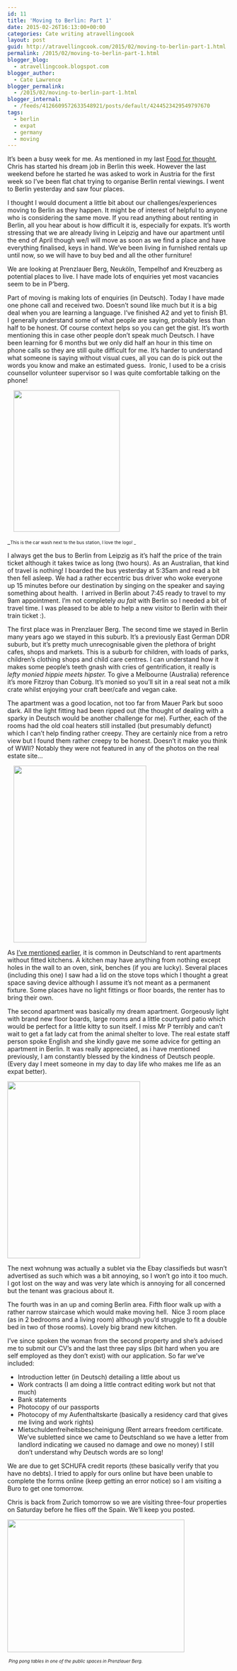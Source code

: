 ```yaml
---
id: 11
title: 'Moving to Berlin: Part 1'
date: 2015-02-26T16:13:00+00:00
categories: Cate writing atravellingcook
layout: post
guid: http://atravellingcook.com/2015/02/moving-to-berlin-part-1.html
permalink: /2015/02/moving-to-berlin-part-1.html
blogger_blog:
  - atravellingcook.blogspot.com
blogger_author:
  - Cate Lawrence
blogger_permalink:
  - /2015/02/moving-to-berlin-part-1.html
blogger_internal:
  - /feeds/4126609572633548921/posts/default/4244523429549797670
tags:
  - berlin
  - expat
  - germany
  - moving
---
```

It&#8217;s been a busy week for me. As mentioned in my last [Food for thought](http://atravellingcook.com/2015/02/food-for-thought.html), Chris has started his dream job in Berlin this week. However the last weekend before he started he was asked to work in Austria for the first week so I&#8217;ve been flat chat trying to organise Berlin rental viewings. I went to Berlin yesterday and saw four places.

I thought I would document a little bit about our challenges/experiences moving to Berlin as they happen. It might be of interest of helpful to anyone who is considering the same move. If you read anything about renting in Berlin, all you hear about is how difficult it is, especially for expats. It&#8217;s worth stressing that we are already living in Leipzig and have our apartment until the end of April though we/I will move as soon as we find a place and have everything finalised, keys in hand. We&#8217;ve been living in furnished rentals up until now, so we will have to buy bed and all the other furniture!



We are looking at Prenzlauer Berg, Neuköln, Tempelhof and Kreuzberg as potential places to live. I have made lots of enquiries yet most vacancies seem to be in P&#8217;berg.

Part of moving is making lots of enquiries (in Deutsch). Today I have made one phone call and received two. Doesn&#8217;t sound like much but it is a big deal when you are learning a language. I&#8217;ve finished A2 and yet to finish B1. I generally understand some of what people are saying, probably less than half to be honest. Of course context helps so you can get the gist. It&#8217;s worth mentioning this in case other people don&#8217;t speak much Deutsch. I have been learning for 6 months but we only did half an hour in this time on phone calls so they are still quite difficult for me. It&#8217;s harder to understand what someone is saying without visual cues, all you can do is pick out the words you know and make an estimated guess.  Ironic, I used to be a crisis counsellor volunteer supervisor so I was quite comfortable talking on the phone!

<a style="margin-left: 1em; margin-right: 1em; text-align: center;" href="http://1.bp.blogspot.com/-YVm7RehcAAA/VO8f39iFUGI/AAAAAAAAKtc/ceghCBpW6y4/s1600/2015-02-25%2B07.38.31.jpg"><img src="http://1.bp.blogspot.com/-YVm7RehcAAA/VO8f39iFUGI/AAAAAAAAKtc/ceghCBpW6y4/s1600/2015-02-25%2B07.38.31.jpg" alt="" width="240" height="320" border="0" /></a>
  
_<span style="font-size: x-small;">This is the car wash next to the bus station, I love the logo! _

I always get the bus to Berlin from Leipzig as it&#8217;s half the price of the train ticket although it takes twice as long (two hours). As an Australian, that kind of travel is nothing! I boarded the bus yesterday at 5:35am and read a bit then fell asleep. We had a rather eccentric bus driver who woke everyone up 15 minutes before our destination by singing on the speaker and saying something about health.  I arrived in Berlin about 7:45 ready to travel to my 9am appointment. I&#8217;m not completely _au fait_ with Berlin so I needed a bit of travel time. I was pleased to be able to help a new visitor to Berlin with their train ticket :).

The first place was in Prenzlauer Berg. The second time we stayed in Berlin many years ago we stayed in this suburb. It&#8217;s a previously East German DDR suburb, but it&#8217;s pretty much unrecognisable given the plethora of bright cafes, shops and markets. This is a suburb for children, with loads of parks, children&#8217;s clothing shops and child care centres. I can understand how it makes some people&#8217;s teeth gnash with cries of gentrification, it really is _lefty monied hippie meets hipster._ To give a Melbourne (Australia) reference it&#8217;s more Fitzroy than Coburg. It&#8217;s monied so you&#8217;ll sit in a real seat not a milk crate whilst enjoying your craft beer/cafe and vegan cake.

The apartment was a good location, not too far from Mauer Park but sooo dark. All the light fitting had been ripped out (the thought of dealing with a sparky in Deutsch would be another challenge for me). Further, each of the rooms had the old coal heaters still installed (but presumably defunct) which I can&#8217;t help finding rather creepy. They are certainly nice from a retro view but I found them rather creepy to be honest. Doesn&#8217;t it make you think of WWII? Notably they were not featured in any of the photos on the real estate site&#8230;

<a style="margin-left: 1em; margin-right: 1em; text-align: center;" href="http://1.bp.blogspot.com/-Un_Ixav5xfk/VO8gB3YzWyI/AAAAAAAAKts/77TkwzcvpWg/s1600/2015-02-25%2B09.00.33.jpg"><img src="http://1.bp.blogspot.com/-Un_Ixav5xfk/VO8gB3YzWyI/AAAAAAAAKts/77TkwzcvpWg/s1600/2015-02-25%2B09.00.33.jpg" alt="" width="300" height="400" border="0" /></a>

As [I&#8217;ve mentioned earlier](http://atravellingcook.com/2014/09/moving-countries-and-moving-kitchens.html), it is common in Deutschland to rent apartments without fitted kitchens. A kitchen may have anything from nothing except holes in the wall to an oven, sink, benches (if you are lucky). Several places (including this one) I saw had a lid on the stove tops which I thought a great space saving device although I assume it&#8217;s not meant as a permanent fixture. Some places have no light fittings or floor boards, the renter has to bring their own.

The second apartment was basically my dream apartment. Gorgeously light with brand new floor boards, large rooms and a little courtyard patio which would be perfect for a little kitty to sun itself. I miss Mr P terribly and can&#8217;t wait to get a fat lady cat from the animal shelter to love. The real estate staff person spoke English and she kindly gave me some advice for getting an apartment in Berlin. It was really appreciated, as i have mentioned previously, I am constantly blessed by the kindness of Deutsch people. (Every day I meet someone in my day to day life who makes me life as an expat better).


  <a  href="http://2.bp.blogspot.com/-evThvBt2bag/VO8gESGaMTI/AAAAAAAAKuE/sq09AOa7zjc/s1600/2015-02-25%2B10.22.24.jpg"><img src="http://2.bp.blogspot.com/-evThvBt2bag/VO8gESGaMTI/AAAAAAAAKuE/sq09AOa7zjc/s1600/2015-02-25%2B10.22.24.jpg" alt="" width="300" height="400" border="0" /></a>


The next wohnung was actually a sublet via the Ebay classifieds but wasn&#8217;t advertised as such which was a bit annoying, so I won&#8217;t go into it too much. I got lost on the way and was very late which is annoying for all concerned but the tenant was gracious about it.

The fourth was in an up and coming Berlin area. Fifth floor walk up with a rather narrow staircase which would make moving hell.  Nice 3 room place (as in 2 bedrooms and a living room) although you&#8217;d struggle to fit a double bed in two of those rooms). Lovely big brand new kitchen.

I&#8217;ve since spoken the woman from the second property and she&#8217;s advised me to submit our CV&#8217;s and the last three pay slips (bit hard when you are self employed as they don&#8217;t exist) with our application. So far we&#8217;ve included:

  * Introduction letter (in Deutsch) detailing a little about us
  * Work contracts (I am doing a little contract editing work but not that much)
  * Bank statements
  * Photocopy of our passports
  * Photocopy of my Aufenthaltskarte (basically a residency card that gives me living and work rights)
  * Mietschuldenfreiheitsbescheinigung (Rent arrears freedom certificate. We&#8217;ve subletted since we came to Deutschland so we have a letter from landlord indicating we caused no damage and owe no money) I still don&#8217;t understand why Deutsch words are so long!


  We are due to get SCHUFA credit reports (these basically verify that you have no debts). I tried to apply for ours online but have been unable to complete the forms online (keep getting an error notice) so I am visiting a Buro to get one tomorrow.






  Chris is back from Zurich tomorrow so we are visiting three-four properties on Saturday before he flies off the Spain. We&#8217;ll keep you posted.



  <a  href="http://1.bp.blogspot.com/-q46d-BTuM-c/VO8gF7KyjHI/AAAAAAAAKuQ/Rb3cZLTP2wQ/s1600/2015-02-25%2B10.24.02.jpg"><img src="http://1.bp.blogspot.com/-q46d-BTuM-c/VO8gF7KyjHI/AAAAAAAAKuQ/Rb3cZLTP2wQ/s1600/2015-02-25%2B10.24.02.jpg" alt="" width="400" height="300" border="0" /></a>


<span style="font-size: x-small;"><i> Ping pong tables in one of the public spaces in Prenzlauer Berg. </i>